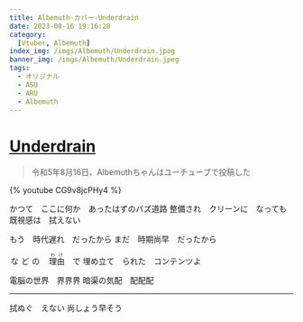 ```yaml
---
title: Albemuth-カバー-Underdrain
date: 2023-08-16 19:16:28
category:
  [Vtuber, Albemuth]
index_img: /imgs/Albemuth/Underdrain.jpeg
banner_img: /imgs/Albemuth/Underdrain.jpeg
tags:
  - オリジナル
  - ASU
  - ARU
  - Albemuth
---
```


<script src='/js/diy/resize-ifram.js'></script>

# [Underdrain](https://www.youtube.com/watch?v=CG9v8jcPHy4)

> 令和5年8月16日、Albemuthちゃんはユーチューブで投稿した

{% youtube CG9v8jcPHy4 %}

かつて　ここに何か　あったはずのバズ道路
整備され　クリーンに　なっても
既視感は　拭えない

もう　時代遅れ　だったから
まだ　時期尚早　だったから

<ruby>などの　<rt></rt>理由<rt>わけ</rt>　で</ruby>
埋め立て　られた　コンテンツよ

電脳の世界　界界界
暗渠の気配　配配配




- - -

拭ぬぐ　えない
尚しょう早そう